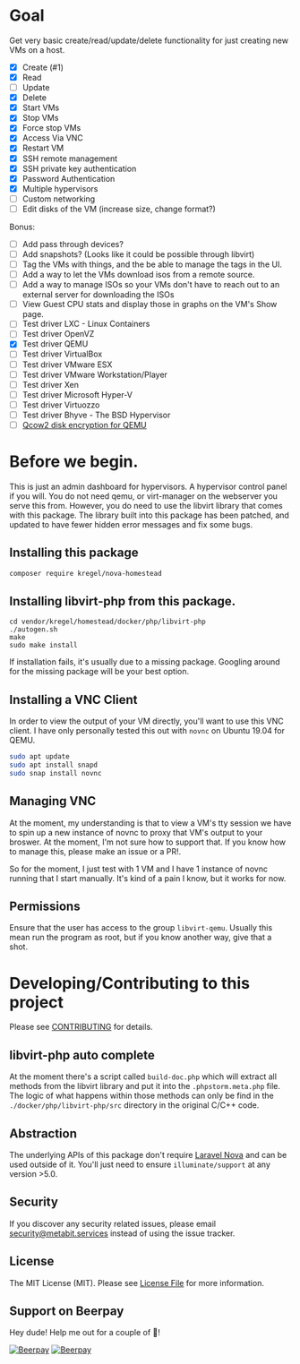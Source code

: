 # Goal
Get very basic create/read/update/delete functionality for just creating new VMs on a host.
    
 - [x] Create (#1)
 - [x] Read
 - [ ] Update
 - [x] Delete
 - [x] Start VMs
 - [x] Stop VMs
 - [x] Force stop VMs
 - [x] Access Via VNC
 - [x] Restart VM
 - [x] SSH remote management 
 - [x] SSH private key authentication
 - [x] Password Authentication
 - [x] Multiple hypervisors
 - [ ] Custom networking
 - [ ] Edit disks of the VM (increase size, change format?)
 
Bonus:
 - [ ] Add pass through devices?
 - [ ] Add snapshots? (Looks like it could be possible through libvirt)
 - [ ] Tag the VMs with things, and the be able to manage the tags in the UI.
 - [ ] Add a way to let the VMs download isos from a remote source.
 - [ ] Add a way to manage ISOs so your VMs don't have to reach out to an external server for downloading the ISOs
 - [ ] View Guest CPU stats and display those in graphs on the VM's Show page.
 - [ ] Test driver LXC - Linux Containers
 - [ ] Test driver OpenVZ
 - [x] Test driver QEMU
 - [ ] Test driver VirtualBox
 - [ ] Test driver VMware ESX
 - [ ] Test driver VMware Workstation/Player
 - [ ] Test driver Xen
 - [ ] Test driver Microsoft Hyper-V
 - [ ] Test driver Virtuozzo
 - [ ] Test driver Bhyve - The BSD Hypervisor
 - [ ] [Qcow2 disk encryption for QEMU](https://www.berrange.com/posts/2009/12/02/using-qcow2-disk-encryption-with-libvirt-in-fedora-12/) 
 
# Before we begin.
This is just an admin dashboard for hypervisors. A hypervisor control panel if you will. You do not need qemu, or virt-manager on the webserver you serve this from. However, you do need to use the libvirt library that comes with this package. The library built into this package has been patched, and updated to have fewer hidden error messages and  fix some bugs.

## Installing this package
```bash
composer require kregel/nova-homestead
```

## Installing libvirt-php from this package.
```
cd vendor/kregel/homestead/docker/php/libvirt-php
./autogen.sh
make
sudo make install
```
If installation fails, it's usually due to a missing package. Googling around for the missing package will be your best option. 
 
## Installing a VNC Client
In order to view the output of your VM directly, you'll want to use this VNC client. I have only personally tested this out with `novnc` on Ubuntu 19.04 for QEMU.
```bash
sudo apt update
sudo apt install snapd
sudo snap install novnc
```

## Managing VNC
At the moment, my understanding is that to view a VM's tty session we have to spin up a new instance of novnc to proxy that VM's output to your broswer. At the moment, I'm not sure how to support that. If you know how to manage this, please make an issue or a PR!.

So for the moment, I just test with 1 VM and I have 1 instance of novnc running that I start manually. It's kind of a pain I know, but it works for now.

## Permissions 
Ensure that the user has access to the group `libvirt-qemu`. Usually this mean run the program as root, but if you know another way, give that a shot.

# Developing/Contributing to this project
Please see [CONTRIBUTING](CONTRIBUTING.md) for details.


## libvirt-php auto complete
At the moment there's a script called `build-doc.php` which will extract all methods from the libvirt library and put it into the `.phpstorm.meta.php` file. The logic of what happens within those methods can only be find in the `./docker/php/libvirt-php/src` directory in the original C/C++ code.

## Abstraction
The underlying APIs of this package don't require [Laravel Nova](https://nova.laravel.com) and can be used outside of it. You'll just need to ensure `illuminate/support` at any version >5.0.

## Security
If you discover any security related issues, please email [security@metabit.services](mailto:security@metabit.services?subject=Potential+security+issue+with+nova+homestead) instead of using the issue tracker.

## License
The MIT License (MIT). Please see [License File](LICENSE.md) for more information.


## Support on Beerpay
Hey dude! Help me out for a couple of :beers:!

[![Beerpay](https://beerpay.io/austinkregel/nova-homestead/badge.svg?style=beer-square)](https://beerpay.io/austinkregel/nova-homestead)  [![Beerpay](https://beerpay.io/austinkregel/nova-homestead/make-wish.svg?style=flat-square)](https://beerpay.io/austinkregel/nova-homestead?focus=wish)